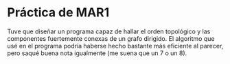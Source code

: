 # Práctica de MAR1
Tuve que diseñar un programa capaz de hallar el orden topológico y las componentes fuertemente conexas de un grafo dirigido.
El algoritmo que usé en el programa podría haberse hecho bastante más eficiente al parecer, pero saqué buena nota igualmente (me suena que un 7 o un 8).
